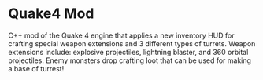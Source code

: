 # Quake4 Mod

C++ mod of the Quake 4 engine that applies a new inventory HUD for crafting special weapon extensions and
3 different types of turrets. Weapon extensions include: explosive projectiles, lightning blaster, and 360 orbital projectiles.
Enemy monsters drop crafting loot that can be used for making a base of turrest!
